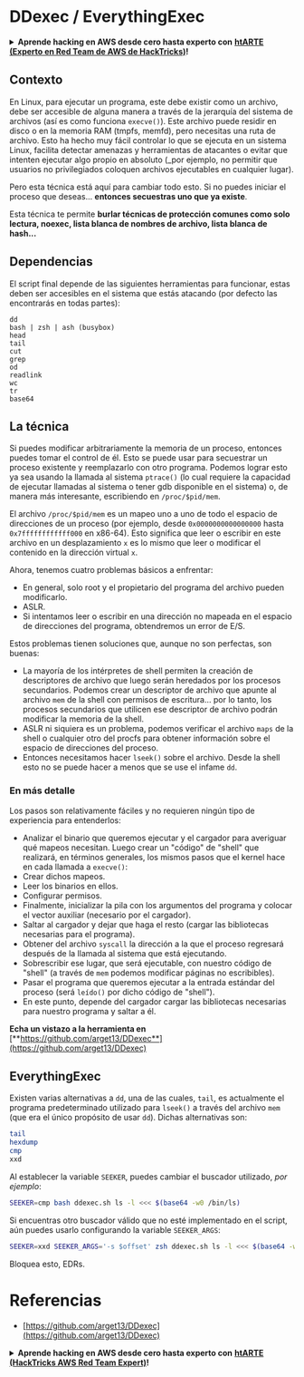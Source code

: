 # DDexec / EverythingExec

<details>

<summary><strong>Aprende hacking en AWS desde cero hasta experto con</strong> <a href="https://training.hacktricks.xyz/courses/arte"><strong>htARTE (Experto en Red Team de AWS de HackTricks)</strong></a><strong>!</strong></summary>

Otras formas de apoyar a HackTricks:

* Si deseas ver tu **empresa anunciada en HackTricks** o **descargar HackTricks en PDF** Consulta los [**PLANES DE SUSCRIPCIÓN**](https://github.com/sponsors/carlospolop)!
* Obtén la [**merchandising oficial de PEASS & HackTricks**](https://peass.creator-spring.com)
* Descubre [**La Familia PEASS**](https://opensea.io/collection/the-peass-family), nuestra colección exclusiva de [**NFTs**](https://opensea.io/collection/the-peass-family)
* **Únete al** 💬 [**grupo de Discord**](https://discord.gg/hRep4RUj7f) o al [**grupo de telegram**](https://t.me/peass) o **síguenos** en **Twitter** 🐦 [**@hacktricks_live**](https://twitter.com/hacktricks_live)**.**
* **Comparte tus trucos de hacking enviando PRs a los** [**HackTricks**](https://github.com/carlospolop/hacktricks) y [**HackTricks Cloud**](https://github.com/carlospolop/hacktricks-cloud) repositorios de github.

</details>

## Contexto

En Linux, para ejecutar un programa, este debe existir como un archivo, debe ser accesible de alguna manera a través de la jerarquía del sistema de archivos (así es como funciona `execve()`). Este archivo puede residir en disco o en la memoria RAM (tmpfs, memfd), pero necesitas una ruta de archivo. Esto ha hecho muy fácil controlar lo que se ejecuta en un sistema Linux, facilita detectar amenazas y herramientas de atacantes o evitar que intenten ejecutar algo propio en absoluto (_por ejemplo, no permitir que usuarios no privilegiados coloquen archivos ejecutables en cualquier lugar).

Pero esta técnica está aquí para cambiar todo esto. Si no puedes iniciar el proceso que deseas... **entonces secuestras uno que ya existe**.

Esta técnica te permite **burlar técnicas de protección comunes como solo lectura, noexec, lista blanca de nombres de archivo, lista blanca de hash...**

## Dependencias

El script final depende de las siguientes herramientas para funcionar, estas deben ser accesibles en el sistema que estás atacando (por defecto las encontrarás en todas partes):
```
dd
bash | zsh | ash (busybox)
head
tail
cut
grep
od
readlink
wc
tr
base64
```
## La técnica

Si puedes modificar arbitrariamente la memoria de un proceso, entonces puedes tomar el control de él. Esto se puede usar para secuestrar un proceso existente y reemplazarlo con otro programa. Podemos lograr esto ya sea usando la llamada al sistema `ptrace()` (lo cual requiere la capacidad de ejecutar llamadas al sistema o tener gdb disponible en el sistema) o, de manera más interesante, escribiendo en `/proc/$pid/mem`.

El archivo `/proc/$pid/mem` es un mapeo uno a uno de todo el espacio de direcciones de un proceso (por ejemplo, desde `0x0000000000000000` hasta `0x7ffffffffffff000` en x86-64). Esto significa que leer o escribir en este archivo en un desplazamiento `x` es lo mismo que leer o modificar el contenido en la dirección virtual `x`.

Ahora, tenemos cuatro problemas básicos a enfrentar:

- En general, solo root y el propietario del programa del archivo pueden modificarlo.
- ASLR.
- Si intentamos leer o escribir en una dirección no mapeada en el espacio de direcciones del programa, obtendremos un error de E/S.

Estos problemas tienen soluciones que, aunque no son perfectas, son buenas:

- La mayoría de los intérpretes de shell permiten la creación de descriptores de archivo que luego serán heredados por los procesos secundarios. Podemos crear un descriptor de archivo que apunte al archivo `mem` de la shell con permisos de escritura... por lo tanto, los procesos secundarios que utilicen ese descriptor de archivo podrán modificar la memoria de la shell.
- ASLR ni siquiera es un problema, podemos verificar el archivo `maps` de la shell o cualquier otro del procfs para obtener información sobre el espacio de direcciones del proceso.
- Entonces necesitamos hacer `lseek()` sobre el archivo. Desde la shell esto no se puede hacer a menos que se use el infame `dd`.

### En más detalle

Los pasos son relativamente fáciles y no requieren ningún tipo de experiencia para entenderlos:

- Analizar el binario que queremos ejecutar y el cargador para averiguar qué mapeos necesitan. Luego crear un "código" de "shell" que realizará, en términos generales, los mismos pasos que el kernel hace en cada llamada a `execve()`:
- Crear dichos mapeos.
- Leer los binarios en ellos.
- Configurar permisos.
- Finalmente, inicializar la pila con los argumentos del programa y colocar el vector auxiliar (necesario por el cargador).
- Saltar al cargador y dejar que haga el resto (cargar las bibliotecas necesarias para el programa).
- Obtener del archivo `syscall` la dirección a la que el proceso regresará después de la llamada al sistema que está ejecutando.
- Sobrescribir ese lugar, que será ejecutable, con nuestro código de "shell" (a través de `mem` podemos modificar páginas no escribibles).
- Pasar el programa que queremos ejecutar a la entrada estándar del proceso (será `leído()` por dicho código de "shell").
- En este punto, depende del cargador cargar las bibliotecas necesarias para nuestro programa y saltar a él.

**Echa un vistazo a la herramienta en** [**https://github.com/arget13/DDexec**](https://github.com/arget13/DDexec)

## EverythingExec

Existen varias alternativas a `dd`, una de las cuales, `tail`, es actualmente el programa predeterminado utilizado para `lseek()` a través del archivo `mem` (que era el único propósito de usar `dd`). Dichas alternativas son:
```bash
tail
hexdump
cmp
xxd
```
Al establecer la variable `SEEKER`, puedes cambiar el buscador utilizado, _por ejemplo_:
```bash
SEEKER=cmp bash ddexec.sh ls -l <<< $(base64 -w0 /bin/ls)
```
Si encuentras otro buscador válido que no esté implementado en el script, aún puedes usarlo configurando la variable `SEEKER_ARGS`:
```bash
SEEKER=xxd SEEKER_ARGS='-s $offset' zsh ddexec.sh ls -l <<< $(base64 -w0 /bin/ls)
```
Bloquea esto, EDRs.

# Referencias
* [https://github.com/arget13/DDexec](https://github.com/arget13/DDexec)

<details>

<summary><strong>Aprende hacking en AWS desde cero hasta experto con</strong> <a href="https://training.hacktricks.xyz/courses/arte"><strong>htARTE (HackTricks AWS Red Team Expert)</strong></a><strong>!</strong></summary>

Otras formas de apoyar a HackTricks:

* Si deseas ver tu **empresa anunciada en HackTricks** o **descargar HackTricks en PDF** Consulta los [**PLANES DE SUSCRIPCIÓN**](https://github.com/sponsors/carlospolop)!
* Obtén el [**oficial PEASS & HackTricks swag**](https://peass.creator-spring.com)
* Descubre [**The PEASS Family**](https://opensea.io/collection/the-peass-family), nuestra colección exclusiva de [**NFTs**](https://opensea.io/collection/the-peass-family)
* **Únete al** 💬 [**grupo de Discord**](https://discord.gg/hRep4RUj7f) o al [**grupo de telegram**](https://t.me/peass) o **síguenos** en **Twitter** 🐦 [**@hacktricks_live**](https://twitter.com/hacktricks_live)**.**
* **Comparte tus trucos de hacking enviando PRs a los repositorios de** [**HackTricks**](https://github.com/carlospolop/hacktricks) y [**HackTricks Cloud**](https://github.com/carlospolop/hacktricks-cloud).

</details>
